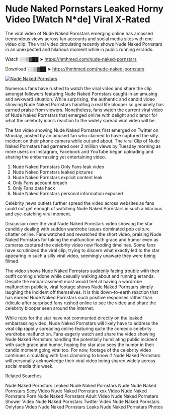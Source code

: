 ﻿# Nude Naked Pornstars Leaked Horny Video [Watch N*de] Viral X-Rated

The viral video of ﻿Nude Naked Pornstars emerging online has amassed tremendous views across fan accounts and social media sites with one video clip. The viral video circulating recently shows ﻿Nude Naked Pornstars in an unexpected and hilarious moment while in public running errands. 

Watch ░░▒▓██ ➤ https://hmhmed.com/nude-naked-pornstars

Download ░░▒▓██ ➤ https://hmhmed.com/nude-naked-pornstars

[![Nude Naked Pornstars](https://i.imgur.com/dJHk4Zq.gif)](https://hmhmed.com/nude-naked-pornstars)

Numerous fans have rushed to watch the viral video and share the clip amongst followers featuring ﻿Nude Naked Pornstars caught in an amusing and awkward situation. While surprising, the authentic and candid video showing ﻿Nude Naked Pornstars handling a real life blooper so genuinely has earned praise from viewers. Nonetheless, fans watch the current viral video of ﻿Nude Naked Pornstars that emerged online with delight and clamor for what the celebrity icon’s reaction to the widely spread viral video will be.

The fan video showing ﻿Nude Naked Pornstars first emerged on Twitter on Monday, posted by an amused fan who claimed to have captured the silly incident on their phone camera while out and about. The viral Clip of ﻿Nude Naked Pornstars had garnered over 2 million views by Tuesday morning as more users on Instagram, Facebook and YouTube began uploading and sharing the embarrassing yet entertaining video. 

1. ﻿Nude Naked Pornstars Only Fans leak video
2. ﻿Nude Naked Pornstars leaked pictures
3. ﻿Nude Naked Pornstars explicit content leak
4. Only Fans account breach
5. Only Fans data hack
6. ﻿Nude Naked Pornstars personal information exposed

Celebrity news outlets further spread the video across websites as fans could not get enough of watching ﻿Nude Naked Pornstars in such a hilarious and eye-catching viral moment. 

Discussion over the viral ﻿Nude Naked Pornstars video showing the star candidly dealing with sudden wardrobe issues dominated pop culture chatter online. Fans watched and rewatched the short video, praising ﻿Nude Naked Pornstars for taking the malfunction with grace and humor even as cameras captured the celebrity video now flooding timelines. Some fans have scrutinized the viral clip, trying to discern what exactly led to the star appearing in such a silly viral video, seemingly unaware they were being filmed.

The video shows ﻿Nude Naked Pornstars suddenly facing trouble with their outfit coming undone while casually walking about and running errands. Despite the embarrassment most would feel at having a wardrobe malfunction publicly, viral footage shows ﻿Nude Naked Pornstars simply laughing the incident off themselves. It is this down-to-earth reaction that has earned ﻿Nude Naked Pornstars such positive responses rather than ridicule after surprised fans rushed online to see the video and share the celebrity blooper seen around the internet.  

While reps for the star have not commented directly on the leaked embarrassing video, ﻿Nude Naked Pornstars will likely have to address the viral clip rapidly spreading online featuring quite the comedic celebrity wardrobe malfunction. Fans eagerly watch and share the video showing ﻿Nude Naked Pornstars handling the potentially humiliating public incident with such grace and humor, hoping the star also sees the humor in their candid moment going viral too. For now, footage of the celebrity video continues circulating with fans clamoring to know if ﻿Nude Naked Pornstars will personally acknowledge their viral video being shared widely across social media this week.

Related Searches

﻿Nude Naked Pornstars Leaked
﻿Nude Naked Pornstars Nude
﻿Nude Naked Pornstars Sexy Video
﻿Nude Naked Pornstars xxx Video
﻿Nude Naked Pornstars Porn
﻿Nude Naked Pornstars Adult Video
﻿Nude Naked Pornstars Shower Video
﻿Nude Naked Pornstars Twitter Video
﻿Nude Naked Pornstars Onlyfans Video
﻿Nude Naked Pornstars Leaks
﻿Nude Naked Pornstars Photos